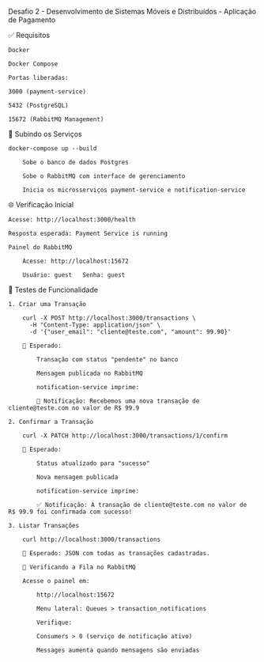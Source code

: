 Desafio 2 - Desenvolvimento de Sistemas Móveis e Distribuídos - Aplicação de Pagamento

✅ Requisitos

    Docker

    Docker Compose

    Portas liberadas:

    3000 (payment-service)

    5432 (PostgreSQL)

    15672 (RabbitMQ Management)

🚀 Subindo os Serviços

    docker-compose up --build

        Sobe o banco de dados Postgres

        Sobe o RabbitMQ com interface de gerenciamento

        Inicia os microsserviços payment-service e notification-service

🌐 Verificação Inicial

    Acesse: http://localhost:3000/health

    Resposta esperada: Payment Service is running

    Painel do RabbitMQ

        Acesse: http://localhost:15672

        Usuário: guest   Senha: guest

🧪 Testes de Funcionalidade

    1. Criar uma Transação

        curl -X POST http://localhost:3000/transactions \
          -H "Content-Type: application/json" \
          -d '{"user_email": "cliente@teste.com", "amount": 99.90}'

        🔎 Esperado:

            Transação com status "pendente" no banco

            Mensagem publicada no RabbitMQ

            notification-service imprime:

            📨 Notificação: Recebemos uma nova transação de cliente@teste.com no valor de R$ 99.9

    2. Confirmar a Transação

        curl -X PATCH http://localhost:3000/transactions/1/confirm

        🔎 Esperado:

            Status atualizado para "sucesso"

            Nova mensagem publicada

            notification-service imprime:

            ✅ Notificação: A transação de cliente@teste.com no valor de R$ 99.9 foi confirmada com sucesso!

    3. Listar Transações

        curl http://localhost:3000/transactions

        🔎 Esperado: JSON com todas as transações cadastradas.

        🔎 Verificando a Fila no RabbitMQ

        Acesse o painel em:

            http://localhost:15672
    
            Menu lateral: Queues > transaction_notifications
    
            Verifique:
    
            Consumers > 0 (serviço de notificação ativo)
    
            Messages aumenta quando mensagens são enviadas


